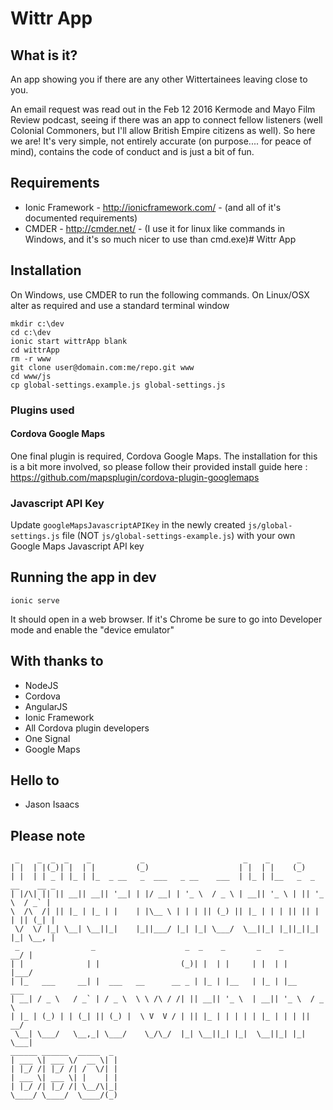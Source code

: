 # Wittr App

## What is it?

An app showing you if there are any other Wittertainees leaving close to you.

An email request was read out in the Feb 12 2016 Kermode and Mayo Film Review podcast, seeing if there was an app to connect fellow listeners (well Colonial Commoners, but I'll allow British Empire citizens as well). So here we are! It's very simple, not entirely accurate (on purpose.... for peace of mind), contains the code of conduct and is just a bit of fun.

## Requirements

 - Ionic Framework - http://ionicframework.com/ - (and all of it's documented requirements)
 - CMDER - http://cmder.net/ - (I use it for linux like commands in Windows, and it's so much nicer to use than cmd.exe)# Wittr App

## Installation

On Windows, use CMDER to run the following commands. On Linux/OSX alter as required and use a standard terminal window

```
mkdir c:\dev
cd c:\dev
ionic start wittrApp blank
cd wittrApp
rm -r www
git clone user@domain.com:me/repo.git www
cd www/js
cp global-settings.example.js global-settings.js
```

### Plugins used

#### Cordova Google Maps

One final plugin is required, Cordova Google Maps. The installation for this is a bit more involved, so please follow their provided install guide here : https://github.com/mapsplugin/cordova-plugin-googlemaps

### Javascript API Key

Update `googleMapsJavascriptAPIKey` in the newly created `js/global-settings.js` file (NOT `js/global-settings-example.js`) with your own Google Maps Javascript API key

## Running the app in dev

```
ionic serve
```

It should open in a web browser. If it's Chrome be sure to go into Developer mode and enable the "device emulator"

## With thanks to

 - NodeJS
 - Cordova
 - AngularJS
 - Ionic Framework
 - All Cordova plugin developers
 - One Signal
 - Google Maps

## Hello to

- Jason Isaacs

## Please note


```
 _    _  _  _    _           _                      _    _      _
| |  | |(_)| |  | |         (_)                    | |  | |    (_)
| |  | | _ | |_ | |_  _ __   _  ___   _ __    ___  | |_ | |__   _  _ __    __ _
| |/\| || || __|| __|| '__| | |/ __| | '_ \  / _ \ | __|| '_ \ | || '_ \  / _` |
\  /\  /| || |_ | |_ | |    | |\__ \ | | | || (_) || |_ | | | || || | | || (_| |
 \/  \/ |_| \__| \__||_|    |_||___/ |_| |_| \___/  \__||_| |_||_||_| |_| \__, |
 _                _                    _  _    _       _    _              __/ |
| |              | |                  (_)| |  | |     | |  | |            |___/
| |_   ___     __| |  ___   __      __ _ | |_ | |__   | |_ | |__    ___
| __| / _ \   / _` | / _ \  \ \ /\ / /| || __|| '_ \  | __|| '_ \  / _ \
| |_ | (_) | | (_| || (_) |  \ V  V / | || |_ | | | | | |_ | | | ||  __/
 \__| \___/   \__,_| \___/    \_/\_/  |_| \__||_| |_|  \__||_| |_| \___|
______ ______  _____  _
| ___ \| ___ \/  __ \| |
| |_/ /| |_/ /| /  \/| |
| ___ \| ___ \| |    | |
| |_/ /| |_/ /| \__/\|_|
\____/ \____/  \____/(_)
```
